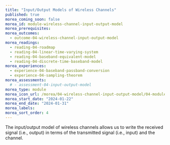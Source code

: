 ```yaml
---
title: "Input/Output Models of Wireless Channels"
published: true
morea_coming_soon: false
morea_id: module-wireless-channel-input-output-model
morea_prerequisites:
morea_outcomes:
  - outcome-04-wireless-channel-input-output-model
morea_readings:
  - reading-04-roadmap
  - reading-04-linear-time-varying-system
  - reading-04-baseband-equivalent-model
  - reading-04-discrete-time-baseband-model
morea_experiences:
  - experience-04-baseband-passband-conversion
  - experience-04-sampling-theorem
morea_assessments:
  # - assessment-04-input-output-model
morea_type: module
morea_icon_url: /morea/04-wireless-channel-input-output-model/04-module-icon-multipath.png
morea_start_date: "2024-01-22"
morea_end_date: "2024-01-31"
morea_labels:
morea_sort_order: 4
---
```


The input/output model of wireless channels allows us to write the received signal (i.e., output) in terms of the transmitted signal (i.e., input) and the channel.